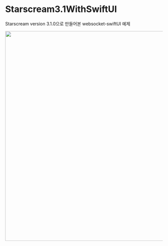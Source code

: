 # Starscream3.1WithSwiftUI
Starscream version 3.1.0으로 만들어본 websocket-swiftUI 예제

<a><img src="starscream.gif" width="650" height="670"></a>